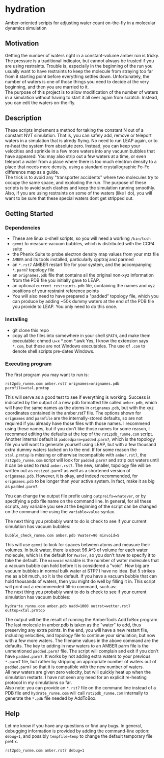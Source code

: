 # hydration

Amber-oriented scripts for adjusting water count on-the-fly in a molecular dynamics simulation

## Motivation

Getting the number of waters right in a constant-volume amber run is tricky. The pressure is
a traditional indicator, but cannot always be trusted if you are using restraints. Trouble is,
especially in the beginning of the run you usually want to have restraints to keep the molecule from 
straying too far from it starting point before everything settles down. Unfortunately, the 
number of waters is one of those things you need to decide at the very beginning, and then you 
are married to it.<br>
 The purpose of this project is to allow modification of the number of waters
in a simulation without having to start it all over again from scratch. Instead, you can edit
the waters on-the-fly.

## Description

 These scripts implement
a method for taking the constant N out of a constant NVT simulation. That is, you can safely add,
 remove or teleport waters in a simulation that is alredy flying. No need to run LEAP again, or to 
re-heat the system from absolute zero. Instead, you can keep your velocities and sprinkle in a few
more waters into any vacuum bubbles that have appeared. You may also strip out a few 
waters at a time, or even teleport a water from a place where there is
too much electron density to a place that needs more density, using a standard crystallographic
Fo-Fc difference map as a guide. <br>
The trick is to avoid any
"transporter accidents" where two molecules try to occupy the same space, and exploding the run.
The purpose of these scripts is to avoid such clashes and keep the simulation running smoothly.
Also, if you are using restraints on some of the waters (like I do), you will want to be sure that
these special waters dont get stripped out.

## Getting Started

### Dependencies

* These are linux c-shell scripts, so you will need a working `/bin/tcsh`
* `gemmi` to measure vacuum bubbles, which is distributed with the CCP4 suite
* the Phenix Suite to probe electron density map values from your mtz file
* `AMBER` and its tools installed, particularly cpptraj and parmed
* an `*.rst7` AMBER restart file for your system, and the accompanying `*.parm7` topology file
* an `orignames.pdb` file that contains all the original non-xyz information from the PDB file you initially gave to LEAP.
* an optional `current_restraints.pdb` file, containing the names and xyz positions of your restraint reference points
* You will also need to have prepared a "padded" topology file, which you can produce by adding ~50k dummy waters at the end of the PDB file you provide to LEAP. You only need to do this once. 

### Installing

* git clone this repo
* copy all the files into somewhere in your shell `$PATH`, and make them executable:
  chmod u+x *.com *.awk
Yes, I know the extension says `*.com`, but these are not Windows executables. The use of `.com` to denote shell scripts pre-dates Windows.

### Executing program

The first program you may want to run is:
```
rst2pdb_runme.com amber.rst7 orignames=orignames.pdb parmfile=xtal.prmtop
```
This will serve as a good test to see if everything is working. Success is indicated by the output of a new pdb formatted file called `amber.pdb`, which will have the same names as the atoms in `orignames.pdb`, but with the
xyz coordinates contained in the amber.rst7 file. The options shown for `orignames` and `parmfile` are the internally-stored defaults, so are not required if you already have those files with those names. I recommend using these names, but if you don't like those
names for some reason, I recommed editing the defaults at the top of the `rst2pdb_runme.com` script.<br>
Another internal default is `paddedparm=padded.parm7`, which is the topology file you will want to generate yourself
using LEAP, but with a few thousand extra dummy waters tacked on to the end. If for some reason the `xtal.prmtop` is missing or otherwise incompatible with `amber.rst7`, the `rst2pdb_runme.com` script will look for `padded.parm7` and strip out waters until it can be used to read `amber.rst7`. The new, smaller, topology file will be written out
as `resized.parm7` as well as a shortened version of `orignames.pdb`. However, it is okay, and indeed recommended, for `orignames.pdb` to be longer than your active system. In fact, make it as big as `padded.parm7`.<br>

You can change the output file prefix using `outpreifx=whatever`, or by specifying a pdb file name on the command line. In general, for all these scripts, any variable you see at the beginning of the script can be changed on the command line using the `variable=value` syntax.

The next thing you probably want to do is check to see if your current simulation has vacuum bubbles:
```
bubble_check_runme.com amber.pdb Vwater=96 minvoid=5
```
This will use `gemmi` to look for spaces between atoms and measure their volumes. In bulk water, there is about 96 A^3 of volume for each water molecule, which is the default for `Vwater`, so you don't have to specify it to take the default. The `minvoid` variable is the number of water molecules that a vacuum bubble can hold before it is considered a "void". How big are vacuum bubbles in normal bulk water at STP? I have no idea. But 5 strikes me as a bit much, so it is the default. If you have a vacuum bubble that can hold thousands of waters, then you might do well by filling it in.  This script will print out a reocmmended fill-in command, such as:<br>
The next thing you probably want to do is check to see if your current simulation has vacuum bubbles:
```
hydrarte_runme.com amber.pdb nadd=1000 outrst=wetter.rst7 outtop=xtal.prmtop
```
The output will be the result of running the AmberTools AddToBox program.  The last molecule in amber.pdb is taken as the "water" to add, thus preserving any extra points. In the end, you will have a new restart file, including velocities, and topology file to continue your simulation, but now with a few more waters. The filename values in the above command are the defaults. The key to adding in new waters to an AMBER parm file is the unmentioned `padded.parm7` file. The script will complain and exit if you don't have `padded.parm7`. It works by not adding extra waters to your previous `*.parm7` file, but rather by stripping an appropriate number of waters out of `padded.parm7` so that it is compatible with the new number of waters.<br> 
All new waters are given zero velocity, but will quickly heat up when the simulation restarts. I have not seen any need for an explicit re-heating protocol in my simulations so far.<br>
Also note: you can provide an `*.rst7` file on the command line instead of a PDB file and `hydrate_runme.com` will call `rst2pdb_runme.com` internally to generate the `*.pdb` file needed by AddToBox.



## Help

Let me know if you have any questions or find any bugs.  In general, debugging information is provided by adding the command-line option: `debug=1`, and possibly `tempfile=temp` to change the default temporary file prefix.
```
rst2pdb_runme.com amber.rst7 debug=1
```

